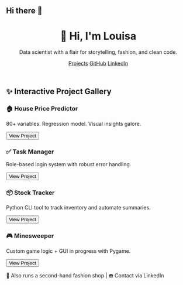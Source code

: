 ## Hi there 👋

<!DOCTYPE html>
<html lang="en">
<head>
  <meta charset="UTF-8" />
  <meta name="viewport" content="width=device-width, initial-scale=1.0" />
  <title>Louisa Hobson | Data Scientist</title>
  <link rel="stylesheet" href="styles.css" />
  <link href="https://fonts.googleapis.com/css2?family=Inter:wght@400;700&display=swap" rel="stylesheet">
</head>
<body>
  <header>
    <h1>👋 Hi, I'm Louisa</h1>
    <p>Data scientist with a flair for storytelling, fashion, and clean code.</p>
    <nav>
      <a href="#projects">Projects</a>
      <a href="https://github.com/LouisaHob">GitHub</a>
      <a href="https://linkedin.com/in/YOURUSERNAME">LinkedIn</a>
    </nav>
  </header>

  <section id="projects">
    <h2>✨ Interactive Project Gallery</h2>
    <div class="gallery">
      <div class="card">
        <h3>🏠 House Price Predictor</h3>
        <p>80+ variables. Regression model. Visual insights galore.</p>
        <button onclick="location.href='https://github.com/LouisaHob/house-price-predictor'">View Project</button>
      </div>
      <div class="card">
        <h3>✅ Task Manager</h3>
        <p>Role-based login system with robust error handling.</p>
        <button onclick="location.href='https://github.com/LouisaHob/task-manager'">View Project</button>
      </div>
      <div class="card">
        <h3>📦 Stock Tracker</h3>
        <p>Python CLI tool to track inventory and automate summaries.</p>
        <button onclick="location.href='https://github.com/LouisaHob/stock-tracker'">View Project</button>
      </div>
      <div class="card">
        <h3>🎮 Minesweeper</h3>
        <p>Custom game logic + GUI in progress with Pygame.</p>
        <button onclick="location.href='https://github.com/LouisaHob/minesweeper'">View Project</button>
      </div>
    </div>
  </section>

  <footer>
    <p>👗 Also runs a second-hand fashion shop | ☎️ Contact via LinkedIn</p>
  </footer>
</body>
</html>

<!--
**LouisaHob/louisahob** is a ✨ _special_ ✨ repository because its `README.md` (this file) appears on your GitHub profile.

Here are some ideas to get you started:

- 🔭 I’m currently working on ...
- 🌱 I’m currently learning ...
- 👯 I’m looking to collaborate on ...
- 🤔 I’m looking for help with ...
- 💬 Ask me about ...
- 📫 How to reach me: ...
- 😄 Pronouns: ...
- ⚡ Fun fact: ...
-->
